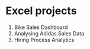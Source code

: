 # Excel projects
1. Bike Sales Dashboard
2. Analysing Adidas Sales Data
3. Hiring Process Analytics

